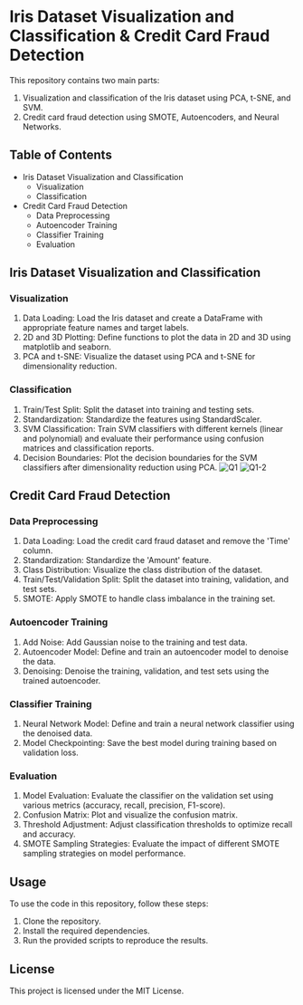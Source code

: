 # Iris Dataset Visualization and Classification & Credit Card Fraud Detection

This repository contains two main parts:

1. Visualization and classification of the Iris dataset using PCA, t-SNE, and SVM.
2. Credit card fraud detection using SMOTE, Autoencoders, and Neural Networks.

## Table of Contents

- Iris Dataset Visualization and Classification
  - Visualization
  - Classification
- Credit Card Fraud Detection
  - Data Preprocessing
  - Autoencoder Training
  - Classifier Training
  - Evaluation

## Iris Dataset Visualization and Classification

### Visualization

1. Data Loading: Load the Iris dataset and create a DataFrame with appropriate feature names and target labels.
2. 2D and 3D Plotting: Define functions to plot the data in 2D and 3D using matplotlib and seaborn.
3. PCA and t-SNE: Visualize the dataset using PCA and t-SNE for dimensionality reduction.

### Classification

1. Train/Test Split: Split the dataset into training and testing sets.
2. Standardization: Standardize the features using StandardScaler.
3. SVM Classification: Train SVM classifiers with different kernels (linear and polynomial) and evaluate their performance using confusion matrices and classification reports.
4. Decision Boundaries: Plot the decision boundaries for the SVM classifiers after dimensionality reduction using PCA.
![Q1](https://github.com/user-attachments/assets/20f67e35-cc57-4cbe-9220-4797bf504638)
![Q1-2](https://github.com/user-attachments/assets/b68379da-32eb-483d-a807-52d6226ecd30)

## Credit Card Fraud Detection

### Data Preprocessing

1. Data Loading: Load the credit card fraud dataset and remove the 'Time' column.
2. Standardization: Standardize the 'Amount' feature.
3. Class Distribution: Visualize the class distribution of the dataset.
4. Train/Test/Validation Split: Split the dataset into training, validation, and test sets.
5. SMOTE: Apply SMOTE to handle class imbalance in the training set.

### Autoencoder Training

1. Add Noise: Add Gaussian noise to the training and test data.
2. Autoencoder Model: Define and train an autoencoder model to denoise the data.
3. Denoising: Denoise the training, validation, and test sets using the trained autoencoder.

### Classifier Training

1. Neural Network Model: Define and train a neural network classifier using the denoised data.
2. Model Checkpointing: Save the best model during training based on validation loss.

### Evaluation

1. Model Evaluation: Evaluate the classifier on the validation set using various metrics (accuracy, recall, precision, F1-score).
2. Confusion Matrix: Plot and visualize the confusion matrix.
3. Threshold Adjustment: Adjust classification thresholds to optimize recall and accuracy.
4. SMOTE Sampling Strategies: Evaluate the impact of different SMOTE sampling strategies on model performance.

## Usage

To use the code in this repository, follow these steps:

1. Clone the repository.
2. Install the required dependencies.
3. Run the provided scripts to reproduce the results.

## License

This project is licensed under the MIT License.
